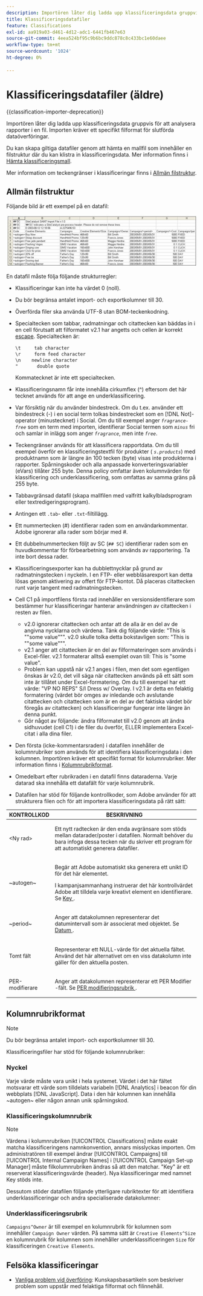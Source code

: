 ```yaml
---
description: Importören låter dig ladda upp klassificeringsdata gruppvis för att analysera rapporter i en fil. Importen kräver ett specifikt filformat för slutförda dataöverföringar.
title: Klassificeringsdatafiler
feature: Classifications
exl-id: aa919a03-d461-4d12-adc1-6441fb467e63
source-git-commit: 4eea524bf95c9b6bc9ddc878c8c433bc1e60daee
workflow-type: tm+mt
source-wordcount: '1024'
ht-degree: 0%

---
```


# Klassificeringsdatafiler (äldre)

{{classification-importer-deprecation}}

Importören låter dig ladda upp klassificeringsdata gruppvis för att analysera rapporter i en fil. Importen kräver ett specifikt filformat för slutförda dataöverföringar.

Du kan skapa giltiga datafiler genom att hämta en mallfil som innehåller en filstruktur där du kan klistra in klassificeringsdata. Mer information finns i [Hämta klassificeringsmall](/help/components/classifications/importer/c-download-saint-data.md).

Mer information om teckengränser i klassificeringar finns i [Allmän filstruktur](/help/components/classifications/importer/c-saint-data-files.md).

## Allmän filstruktur

Följande bild är ett exempel på en datafil:

![](assets/completed-saint-file.png)

En datafil måste följa följande strukturregler:

* Klassificeringar kan inte ha värdet 0 (noll).
* Du bör begränsa antalet import- och exportkolumner till 30.
* Överförda filer ska använda UTF-8 utan BOM-teckenkodning.
* Specialtecken som tabbar, radmatningar och citattecken kan bäddas in i en cell förutsatt att filformatet v2.1 har angetts och cellen är korrekt [escape](/help/components/classifications/importer/importer-faq.md). Specialtecken är:

  ```text
  \t     tab character 
  \r     form feed character 
  \n    newline character 
  "       double quote
  ```

  Kommatecknet är inte ett specialtecken.

* Klassificeringsnamn får inte innehålla cirkumflex (^) eftersom det här tecknet används för att ange en underklassificering.
* Var försiktig när du använder bindestreck. Om du t.ex. använder ett bindestreck (-) i en social term tolkas bindestrecket som en [!DNL Not]-operator (minustecknet) i Social. Om du till exempel anger *`fragrance-free`* som en term med importen, identifierar Social termen som *`minus`* fri och samlar in inlägg som anger *`fragrance`*, men inte *`free`*.
* Teckengränser används för att klassificera rapportdata. Om du till exempel överför en klassificeringstextfil för produkter ( *`s.products`*) med produktnamn som är längre än 100 tecken (byte) visas inte produkterna i rapporter. Spårningskoder och alla anpassade konverteringsvariabler (eVars) tillåter 255 byte. Denna policy omfattar även kolumnvärden för klassificering och underklassificering, som omfattas av samma gräns på 255 byte.
* Tabbavgränsad datafil (skapa mallfilen med valfritt kalkylbladsprogram eller textredigeringsprogram).
* Antingen ett `.tab`- eller `.txt`-filtillägg.
* Ett nummertecken (#) identifierar raden som en användarkommentar. Adobe ignorerar alla rader som börjar med #.
* Ett dubbelnummertecken följt av SC (`## SC`) identifierar raden som en huvudkommentar för förbearbetning som används av rapportering. Ta inte bort dessa rader.
* Klassificeringsexporter kan ha dubblettnycklar på grund av radmatningstecken i nyckeln. I en FTP- eller webbläsarexport kan detta lösas genom aktivering av offert för FTP-kontot. Då placeras citattecken runt varje tangent med radmatningstecken.
* Cell C1 på importfilens första rad innehåller en versionsidentifierare som bestämmer hur klassificeringar hanterar användningen av citattecken i resten av filen.

   * v2.0 ignorerar citattecken och antar att de alla är en del av de angivna nycklarna och värdena. Tänk dig följande värde: &quot;This is &quot;&quot;some value&quot;&quot;&quot;. v2.0 skulle tolka detta bokstavligen som: &quot;This is &quot;&quot;some value&quot;&quot;&quot;.
   * v2.1 anger att citattecken är en del av filformateringen som används i Excel-filer. v2.1 formaterar alltså exemplet ovan till: This is &quot;some value&quot;.
   * Problem kan uppstå när v2.1 anges i filen, men det som egentligen önskas är v2.0, det vill säga när citattecken används på ett sätt som inte är tillåtet under Excel-formatering. Om du till exempel har ett värde: &quot;VP NO REPS&quot; S/l Dress w/ Overlay. I v2.1 är detta en felaktig formatering (värdet bör omges av inledande och avslutande citattecken och citattecken som är en del av det faktiska värdet bör föregås av citattecken) och klassificeringar fungerar inte längre än denna punkt.
   * Gör något av följande: ändra filformatet till v2.0 genom att ändra sidhuvudet (cell C1) i de filer du överför, ELLER implementera Excel-citat i alla dina filer.

* Den första (icke-kommentarsraden) i datafilen innehåller de kolumnrubriker som används för att identifiera klassificeringsdata i den kolumnen. Importören kräver ett specifikt format för kolumnrubriker. Mer information finns i [Kolumnrubrikformat](/help/components/classifications/importer/c-saint-data-files.md).
* Omedelbart efter rubrikraden i en datafil finns dataraderna. Varje datarad ska innehålla ett datafält för varje kolumnrubrik.
* Datafilen har stöd för följande kontrollkoder, som Adobe använder för att strukturera filen och för att importera klassificeringsdata på rätt sätt:

<table id="table_0548F2E58B6644208147434EB9B3C21B"> 
 <thead> 
  <tr> 
   <th colname="col1" class="entry"> KONTROLLKOD </th> 
   <th colname="col2" class="entry"> BESKRIVNING </th> 
  </tr> 
 </thead>
 <tbody> 
  <tr> 
   <td colname="col1"> <p>&lt;Ny rad&gt; </p> </td> 
   <td colname="col2"> <p>Ett nytt radtecken är den enda avgränsare som stöds mellan datarader/poster i datafilen. Normalt behöver du bara infoga dessa tecken när du skriver ett program för att automatiskt generera datafiler. </p> </td> 
  </tr> 
  <tr> 
   <td colname="col1"> <p>~autogen~ </p> </td> 
   <td colname="col2"> <p>Begär att Adobe automatiskt ska generera ett unikt ID för det här elementet. </p> <p>I kampanjsammanhang instruerar det här kontrollvärdet Adobe att tilldela varje kreativt element en identifierare. Se <a href="/help/components/classifications/importer/c-saint-data-files.md"  > Key </a>. </p> </td> 
  </tr> 
  <tr> 
   <td colname="col1"> <p>~period~ </p> </td> 
   <td colname="col2"> <p>Anger att datakolumnen representerar det datumintervall som är associerat med objektet. Se <a href="/help/components/classifications/importer/c-saint-data-files.md"  > Datum </a>. </p> </td> 
  </tr> 
  <tr> 
   <td colname="col1"> <p>Tomt fält </p> </td> 
   <td colname="col2"> <p>Representerar ett NULL-värde för det aktuella fältet. Använd det här alternativet om en viss datakolumn inte gäller för den aktuella posten. </p> </td> 
  </tr> 
  <tr> 
   <td colname="col1"> <p>PER-modifierare </p> </td> 
   <td colname="col2"> <p>Anger att datakolumnen representerar ett <span class="wintitle"> PER Modifier </span>-fält. Se <a href="/help/components/classifications/importer/c-saint-data-files.md"  > PER modifieringsrubrik </a>. </p> </td> 
  </tr> 
 </tbody> 
</table>

## Kolumnrubrikformat

>[!NOTE]
>
>Du bör begränsa antalet import- och exportkolumner till 30.

Klassificeringsfiler har stöd för följande kolumnrubriker:

### Nyckel

Varje värde måste vara unikt i hela systemet. Värdet i det här fältet motsvarar ett värde som tilldelats variabeln [!DNL Analytics] i beacon för din webbplats [!DNL JavaScript]. Data i den här kolumnen kan innehålla ~autogen~ eller någon annan unik spårningskod.

### Klassificeringskolumnrubrik

>[!NOTE]
>
>Värdena i kolumnrubriken [!UICONTROL Classifications] måste exakt matcha klassificeringens namnkonvention, annars misslyckas importen. Om administratören till exempel ändrar [!UICONTROL Campaigns] till [!UICONTROL Internal Campaign Names] i [!UICONTROL Campaign Set-up Manager] måste filkolumnrubriken ändras så att den matchar. &quot;Key&quot; är ett reserverat klassificeringsvärde (header). Nya klassificeringar med namnet Key stöds inte.

Dessutom stöder datafilen följande ytterligare rubriktexter för att identifiera underklassificeringar och andra specialiserade datakolumner:

### Underklassificeringsrubrik

`Campaigns^Owner` är till exempel en kolumnrubrik för kolumnen som innehåller `Campaign Owner` värden. På samma sätt är `Creative Elements^Size` en kolumnrubrik för kolumnen som innehåller underklassificeringen `Size` för klassificeringen `Creative Elements`.

## Felsöka klassificeringar

* [Vanliga problem vid överföring](https://helpx.adobe.com/analytics/kb/common-saint-upload-issues.html): Kunskapsbasartikeln som beskriver problem som uppstår med felaktiga filformat och filinnehåll.

